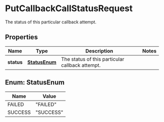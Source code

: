 

# PutCallbackCallStatusRequest

The status of this particular callback attempt.

## Properties

| Name | Type | Description | Notes |
|------------ | ------------- | ------------- | -------------|
|**status** | [**StatusEnum**](#StatusEnum) | The status of this particular callback attempt. |  |



## Enum: StatusEnum

| Name | Value |
|---- | -----|
| FAILED | &quot;FAILED&quot; |
| SUCCESS | &quot;SUCCESS&quot; |



